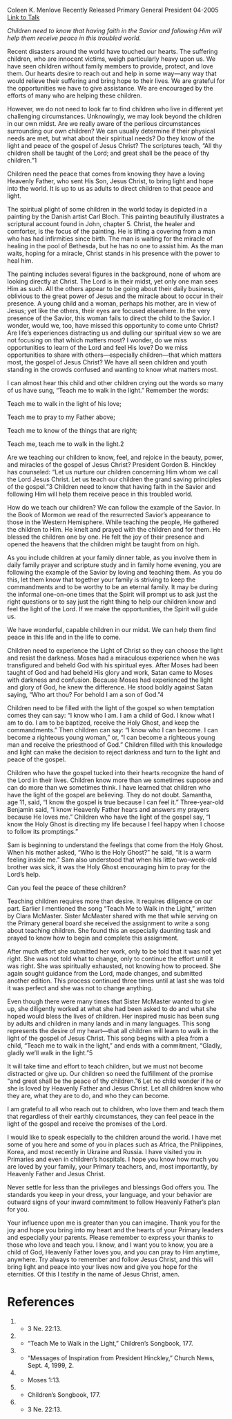 Coleen K. Menlove
Recently Released Primary General President
04-2005
[Link to Talk](https://www.churchofjesuschrist.org/study/general-conference/2005/04/all-thy-children-shall-be-taught?lang=eng)

_Children need to know that having faith in the Savior and following Him will help them receive peace in this troubled world._

Recent disasters around the world have touched our hearts. The suffering children, who are innocent victims, weigh particularly heavy upon us. We have seen children without family members to provide, protect, and love them. Our hearts desire to reach out and help in some way—any way that would relieve their suffering and bring hope to their lives. We are grateful for the opportunities we have to give assistance. We are encouraged by the efforts of many who are helping these children.

However, we do not need to look far to find children who live in different yet challenging circumstances. Unknowingly, we may look beyond the children in our own midst. Are we really aware of the perilous circumstances surrounding our own children? We can usually determine if their physical needs are met, but what about their spiritual needs? Do they know of the light and peace of the gospel of Jesus Christ? The scriptures teach, “All thy children shall be taught of the Lord; and great shall be the peace of thy children.”1

Children need the peace that comes from knowing they have a loving Heavenly Father, who sent His Son, Jesus Christ, to bring light and hope into the world. It is up to us as adults to direct children to that peace and light.

The spiritual plight of some children in the world today is depicted in a painting by the Danish artist Carl Bloch. This painting beautifully illustrates a scriptural account found in John, chapter 5. Christ, the healer and comforter, is the focus of the painting. He is lifting a covering from a man who has had infirmities since birth. The man is waiting for the miracle of healing in the pool of Bethesda, but he has no one to assist him. As the man waits, hoping for a miracle, Christ stands in his presence with the power to heal him.

The painting includes several figures in the background, none of whom are looking directly at Christ. The Lord is in their midst, yet only one man sees Him as such. All the others appear to be going about their daily business, oblivious to the great power of Jesus and the miracle about to occur in their presence. A young child and a woman, perhaps his mother, are in view of Jesus; yet like the others, their eyes are focused elsewhere. In the very presence of the Savior, this woman fails to direct the child to the Savior. I wonder, would we, too, have missed this opportunity to come unto Christ? Are life’s experiences distracting us and dulling our spiritual view so we are not focusing on that which matters most? I wonder, do we miss opportunities to learn of the Lord and feel His love? Do we miss opportunities to share with others—especially children—that which matters most, the gospel of Jesus Christ? We have all seen children and youth standing in the crowds confused and wanting to know what matters most.

I can almost hear this child and other children crying out the words so many of us have sung, “Teach me to walk in the light.” Remember the words:





Teach me to walk in the light of his love;

Teach me to pray to my Father above;

Teach me to know of the things that are right;

Teach me, teach me to walk in the light.2





Are we teaching our children to know, feel, and rejoice in the beauty, power, and miracles of the gospel of Jesus Christ? President Gordon B. Hinckley has counseled: “Let us nurture our children concerning Him whom we call the Lord Jesus Christ. Let us teach our children the grand saving principles of the gospel.”3 Children need to know that having faith in the Savior and following Him will help them receive peace in this troubled world.

How do we teach our children? We can follow the example of the Savior. In the Book of Mormon we read of the resurrected Savior’s appearance to those in the Western Hemisphere. While teaching the people, He gathered the children to Him. He knelt and prayed with the children and for them. He blessed the children one by one. He felt the joy of their presence and opened the heavens that the children might be taught from on high.

As you include children at your family dinner table, as you involve them in daily family prayer and scripture study and in family home evening, you are following the example of the Savior by loving and teaching them. As you do this, let them know that together your family is striving to keep the commandments and to be worthy to be an eternal family. It may be during the informal one-on-one times that the Spirit will prompt us to ask just the right questions or to say just the right thing to help our children know and feel the light of the Lord. If we make the opportunities, the Spirit will guide us.

We have wonderful, capable children in our midst. We can help them find peace in this life and in the life to come.

Children need to experience the Light of Christ so they can choose the light and resist the darkness. Moses had a miraculous experience when he was transfigured and beheld God with his spiritual eyes. After Moses had been taught of God and had beheld His glory and work, Satan came to Moses with darkness and confusion. Because Moses had experienced the light and glory of God, he knew the difference. He stood boldly against Satan saying, “Who art thou? For behold I am a son of God.”4

Children need to be filled with the light of the gospel so when temptation comes they can say: “I know who I am. I am a child of God. I know what I am to do. I am to be baptized, receive the Holy Ghost, and keep the commandments.” Then children can say: “I know who I can become. I can become a righteous young woman,” or, “I can become a righteous young man and receive the priesthood of God.” Children filled with this knowledge and light can make the decision to reject darkness and turn to the light and peace of the gospel.

Children who have the gospel tucked into their hearts recognize the hand of the Lord in their lives. Children know more than we sometimes suppose and can do more than we sometimes think. I have learned that children who have the light of the gospel are believing. They do not doubt. Samantha, age 11, said, “I know the gospel is true because I can feel it.” Three-year-old Benjamin said, “I know Heavenly Father hears and answers my prayers because He loves me.” Children who have the light of the gospel say, “I know the Holy Ghost is directing my life because I feel happy when I choose to follow its promptings.”

Sam is beginning to understand the feelings that come from the Holy Ghost. When his mother asked, “Who is the Holy Ghost?” he said, “It is a warm feeling inside me.” Sam also understood that when his little two-week-old brother was sick, it was the Holy Ghost encouraging him to pray for the Lord’s help.



Can you feel the peace of these children?

Teaching children requires more than desire. It requires diligence on our part. Earlier I mentioned the song “Teach Me to Walk in the Light,” written by Clara McMaster. Sister McMaster shared with me that while serving on the Primary general board she received the assignment to write a song about teaching children. She found this an especially daunting task and prayed to know how to begin and complete this assignment.

After much effort she submitted her work, only to be told that it was not yet right. She was not told what to change, only to continue the effort until it was right. She was spiritually exhausted, not knowing how to proceed. She again sought guidance from the Lord, made changes, and submitted another edition. This process continued three times until at last she was told it was perfect and she was not to change anything.

Even though there were many times that Sister McMaster wanted to give up, she diligently worked at what she had been asked to do and what she hoped would bless the lives of children. Her inspired music has been sung by adults and children in many lands and in many languages. This song represents the desire of my heart—that all children will learn to walk in the light of the gospel of Jesus Christ. This song begins with a plea from a child, “Teach me to walk in the light,” and ends with a commitment, “Gladly, gladly we’ll walk in the light.”5

It will take time and effort to teach children, but we must not become distracted or give up. Our children so need the fulfillment of the promise “and great shall be the peace of thy children.”6 Let no child wonder if he or she is loved by Heavenly Father and Jesus Christ. Let all children know who they are, what they are to do, and who they can become.

I am grateful to all who reach out to children, who love them and teach them that regardless of their earthly circumstances, they can feel peace in the light of the gospel and receive the promises of the Lord.

I would like to speak especially to the children around the world. I have met some of you here and some of you in places such as Africa, the Philippines, Korea, and most recently in Ukraine and Russia. I have visited you in Primaries and even in children’s hospitals. I hope you know how much you are loved by your family, your Primary teachers, and, most importantly, by Heavenly Father and Jesus Christ.

Never settle for less than the privileges and blessings God offers you. The standards you keep in your dress, your language, and your behavior are outward signs of your inward commitment to follow Heavenly Father’s plan for you.

Your influence upon me is greater than you can imagine. Thank you for the joy and hope you bring into my heart and the hearts of your Primary leaders and especially your parents. Please remember to express your thanks to those who love and teach you. I know, and I want you to know, you are a child of God, Heavenly Father loves you, and you can pray to Him anytime, anywhere. Try always to remember and follow Jesus Christ, and this will bring light and peace into your lives now and give you hope for the eternities. Of this I testify in the name of Jesus Christ, amen.

# References
1. - 3 Ne. 22:13.
2. - “Teach Me to Walk in the Light,” Children’s Songbook, 177.
3. - “Messages of Inspiration from President Hinckley,” Church News, Sept. 4, 1999, 2.
4. - Moses 1:13.
5. - Children’s Songbook, 177.
6. - 3 Ne. 22:13.